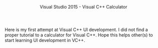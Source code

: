 
<title>Visual Calculator</title>
<HEADER>Visual Studio 2015 - Visual C++ Calculator</HEADER>
<p>
Here is my first attempt at Visual C++ UI development.
I did not find a proper tutorial to a calculator for Visual C++.
Hope this helps other(s) to start learning UI development in VC++.
</p>